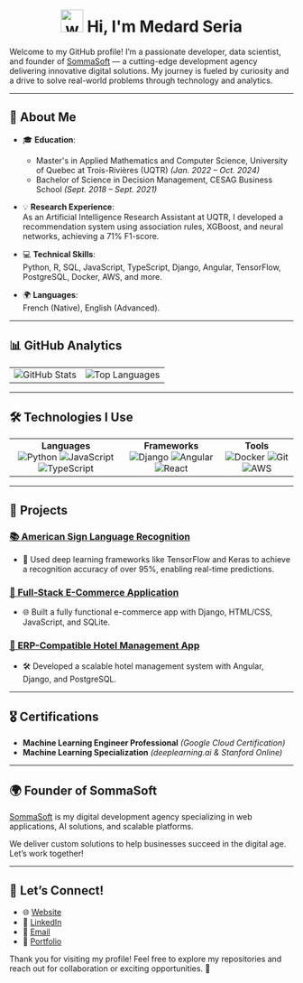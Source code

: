 # <h1 align="center"><img src="https://media.giphy.com/media/hvRJCLFzcasrR4ia7z/giphy.gif" width="40px" alt="waving-hand"> Hi, I'm Medard Seria </h1>


Welcome to my GitHub profile! I’m a passionate developer, data scientist, and founder of [SommaSoft](https://www.sommasoft.com) — a cutting-edge development agency delivering innovative digital solutions. My journey is fueled by curiosity and a drive to solve real-world problems through technology and analytics.  

---

## 🌟 About Me  

- 🎓 **Education**:  
  - Master's in Applied Mathematics and Computer Science, University of Quebec at Trois-Rivières (UQTR) *(Jan. 2022 – Oct. 2024)*  
  - Bachelor of Science in Decision Management, CESAG Business School *(Sept. 2018 – Sept. 2021)*  

- 💡 **Research Experience**:  
  As an Artificial Intelligence Research Assistant at UQTR, I developed a recommendation system using association rules, XGBoost, and neural networks, achieving a 71% F1-score.  

- 💻 **Technical Skills**:  
  Python, R, SQL, JavaScript, TypeScript, Django, Angular, TensorFlow, PostgreSQL, Docker, AWS, and more.  

- 🌍 **Languages**:  
  French (Native), English (Advanced).  

---

## 📊 GitHub Analytics  

<table>
<tr>
<td align="center">
<img src="https://github-readme-stats.vercel.app/api?username=seriamedard&show_icons=true&theme=radical" alt="GitHub Stats" />
</td>
<td align="center">
<img src="https://github-readme-stats.vercel.app/api/top-langs/?username=seriamedard&layout=compact&theme=radical" alt="Top Languages" />
</td>
</tr>
</table>

---

## 🛠️ Technologies I Use  

<table>
<tr>
<td align="center">
  <b>Languages</b><br>
  <img src="https://img.shields.io/badge/-Python-3776AB?logo=python&logoColor=white&style=flat" alt="Python" />  
  <img src="https://img.shields.io/badge/-JavaScript-F7DF1E?logo=javascript&logoColor=black&style=flat" alt="JavaScript" />  
  <img src="https://img.shields.io/badge/-TypeScript-007ACC?logo=typescript&logoColor=white&style=flat" alt="TypeScript" />
</td>
<td align="center">
  <b>Frameworks</b><br>
  <img src="https://img.shields.io/badge/-Django-092E20?logo=django&logoColor=white&style=flat" alt="Django" />  
  <img src="https://img.shields.io/badge/-Angular-DD0031?logo=angular&logoColor=white&style=flat" alt="Angular" />  
  <img src="https://img.shields.io/badge/-React-61DAFB?logo=react&logoColor=black&style=flat" alt="React" />
</td>
<td align="center">
  <b>Tools</b><br>
  <img src="https://img.shields.io/badge/-Docker-2496ED?logo=docker&logoColor=white&style=flat" alt="Docker" />  
  <img src="https://img.shields.io/badge/-Git-F05032?logo=git&logoColor=white&style=flat" alt="Git" />  
  <img src="https://img.shields.io/badge/-AWS-232F3E?logo=amazon-aws&logoColor=white&style=flat" alt="AWS" />
</td>
</tr>
</table>

---

## 🚀 Projects  

### [📚 American Sign Language Recognition](https://github.com/seriamedard/american_sign_language_recognition)  
- 🧠 Used deep learning frameworks like TensorFlow and Keras to achieve a recognition accuracy of over 95%, enabling real-time predictions.  

### [🛒 Full-Stack E-Commerce Application](https://github.com/seriamedard/ecommerce-app)  
- 🌐 Built a fully functional e-commerce app with Django, HTML/CSS, JavaScript, and SQLite.  

### [🏨 ERP-Compatible Hotel Management App](https://github.com/seriamedard/MiramarHotel)  
- 🛠️ Developed a scalable hotel management system with Angular, Django, and PostgreSQL.  

---

## 🎖️ Certifications  
- **Machine Learning Engineer Professional** *(Google Cloud Certification)*  
- **Machine Learning Specialization** *(deeplearning.ai & Stanford Online)*  

---

## 🌍 Founder of SommaSoft  

[SommaSoft](https://www.sommasoft.com) is my digital development agency specializing in web applications, AI solutions, and scalable platforms.  

We deliver custom solutions to help businesses succeed in the digital age. Let’s work together!  

---

## 🌱 Let’s Connect!  

- 🌐 [Website](https://www.sommasoft.com)  
- 🔗 [LinkedIn](https://www.linkedin.com/in/medard-seria-a81672187/)  
- 📧 [Email](mailto:seriamedard@gmail.com)  
- 📂 [Portfolio](https://github.com/seriamedard)  

Thank you for visiting my profile! Feel free to explore my repositories and reach out for collaboration or exciting opportunities. 🚀
